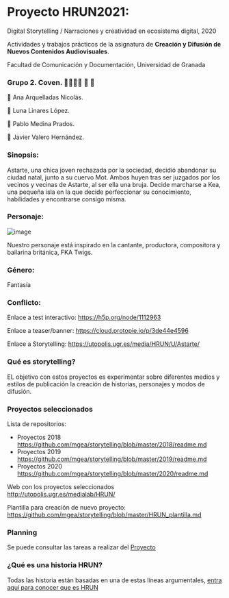 # Proyecto HRUN2021:
Digital Storytelling / Narraciones y creatividad en ecosistema digital, 2020

Actividades y trabajos prácticos de la asignatura de **Creación y Difusión de Nuevos Contenidos Audiovisuales**. 

Facultad de Comunicación y Documentación, Universidad de Granada 

### Grupo 2. Coven. 🧙🏻‍♀️🔮 📿 🧿
👒 Ana Arquelladas Nicolás. 

👀 Luna Linares López. 

👃 Pablo Medina Prados. 

👄 Javier Valero Hernández.	



### Sinopsis:

Astarte, una chica joven rechazada por la sociedad, decidió abandonar su ciudad natal, junto a su cuervo Mot. Ambos huyen tras ser juzgados por los vecinos y vecinas de Astarte, al ser ella una bruja. Decide marcharse a Kea, una pequeña isla en la que decide perfeccionar su conocimiento, habilidades y encontrarse consigo misma.

### Personaje:
![image](https://user-images.githubusercontent.com/79904490/115052268-0cd2c500-9ede-11eb-9cfb-edf332360345.png)

Nuestro personaje está inspirado en la cantante, productora, compositora y bailarina británica, FKA Twigs.

### Género:
Fantasía

### Conflicto:

Enlace a test interactivo: https://h5p.org/node/1112963

Enlace a teaser/banner: https://cloud.protopie.io/p/3de44e4596

Enlace a Storytelling: https://utopolis.ugr.es/media/HRUN/U/Astarte/










### Qué es storytelling?  

EL objetivo con estos proyectos es experimentar sobre diferentes medios y estilos de publicación la creación de historias, personajes y modos de difusión. 

### Proyectos seleccionados 


Lista de repositorios:


- Proyectos 2018 https://github.com/mgea/storytelling/blob/master/2018/readme.md 
- Proyectos 2019 https://github.com/mgea/storytelling/blob/master/2019/readme.md
- Proyectos 2020 https://github.com/mgea/storytelling/blob/master/2020/readme.md

Web con los proyectos seleccionados  http://utopolis.ugr.es/medialab/HRUN/

Plantilla para creación de nuevo proyecto: https://github.com/mgea/storytelling/blob/master/HRUN_plantilla.md 


### Planning

Se puede consultar las tareas a realizar del [Proyecto](https://github.com/mgea/storytelling/projects)


### ¿Qué es una historia HRUN?


Todas las historia están basadas en una de estas líneas argumentales, [entra aquí para conocer que es HRUN](https://github.com/mgea/storytelling_21/blob/master/What_is_a_HRUN_story.md)  


